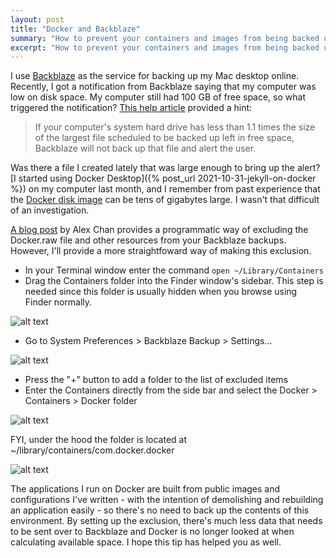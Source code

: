 ```yaml
---
layout: post
title: "Docker and Backblaze"
summary: "How to prevent your containers and images from being backed up"
excerpt: "How to prevent your containers and images from being backed up"
---
```


I use [Backblaze](https://secure.backblaze.com/r/01kg35) as the service for backing up my Mac desktop online. Recently, I got a notification from Backblaze saying that my computer was low on disk space. My computer still had 100 GB of free space, so what triggered the notification? [This help article](https://help.backblaze.com/hc/en-us/articles/217665958-Why-do-I-get-a-popup-saying-NOTE-Your-Computer-Is-Low-On-Disk-Space-) provided a hint:

> If your computer's system hard drive has less than 1.1 times the size of the largest file scheduled to be backed up left in free space, Backblaze will not back up that file and alert the user.

Was there a file I created lately that was large enough to bring up the alert? [I started using Docker Desktop]({% post_url 2021-10-31-jekyll-on-docker %}) on my computer last month, and I remember from past experience that the [Docker disk image](https://docs.docker.com/desktop/mac/space/) can be tens of gigabytes large. I wasn't that difficult of an investigation.

[A blog post](https://alexwlchan.net/2020/01/excluding-lots-of-folders-in-backblaze/) by Alex Chan provides a programmatic way of excluding the Docker.raw file and other resources from your Backblaze backups. However, I'll provide a more straightfoward way of making this exclusion.

- In your Terminal window enter the command `open ~/Library/Containers`
- Drag the Containers folder into the Finder window's sidebar. This step is needed since this folder is usually hidden when you browse using Finder normally.

![alt text](https://cdn-blog.dandelarosa.net/2021/post_75/1.png "Step 1")

- Go to System Preferences > Backblaze Backup > Settings...

![alt text](https://cdn-blog.dandelarosa.net/2021/post_75/2.png "Step 2")

- Press the "+" button to add a folder to the list of excluded items
- Enter the Containers directly from the side bar and select the Docker > Containers > Docker folder

![alt text](https://cdn-blog.dandelarosa.net/2021/post_75/3.png "Step 3")

FYI, under the hood the folder is located at ~/library/containers/com.docker.docker

![alt text](https://cdn-blog.dandelarosa.net/2021/post_75/4.png "Step 4")

The applications I run on Docker are built from public images and configurations I've written - with the intention of demolishing and rebuilding an application easily - so there's no need to back up the contents of this environment. By setting up the exclusion, there's much less data that needs to be sent over to Backblaze and Docker is no longer looked at when calculating available space. I hope this tip has helped you as well.
